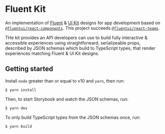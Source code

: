 # Fluent Kit

An implementation of [Fluent][figma-fluent] & [UI Kit][figma-uikit] designs for app development based on [`@fluentui/react-components`][fluentui-v9]. This project succeeds [`@fluentui/react-teams`][react-teams].

THe kit provides an API developers can use to build fully interactive & accessible experiences using straightforward, serializeable props, described by JSON schemas which build to TypeScript types, that render experiences matching Fluent & UI Kit designs.

## Getting started

Install `node` greater than or equal to v10 and `yarn`, then run:

```shell
$ yarn install
```

Then, to start Storybook and watch the JSON schemas, run:

```shell
$ yarn dev
```

To only build TypeScript types from the JSON schemas once, run:

```shell
$ yarn build
```

[figma-fluent]: https://www.figma.com/community/file/836828295772957889/Microsoft-Fluent-Web
[figma-uikit]: https://www.figma.com/community/file/916836509871353159/Microsoft-Teams-UI-Kit
[fluentui-v9]: https://www.npmjs.com/package/@fluentui/react-components
[react-teams]: https://www.npmjs.com/package/@fluentui/react-teams

